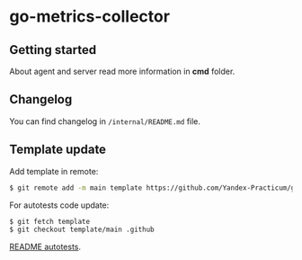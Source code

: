 # go-metrics-collector

## Getting started

About agent and server read more information in **cmd** folder.

## Changelog

You can find changelog in `/internal/README.md` file.

## Template update

Add template in remote:

```bash
$ git remote add -m main template https://github.com/Yandex-Practicum/go-musthave-metrics-tpl.git
```

For autotests code update:

```bash 
$ git fetch template 
$ git checkout template/main .github
```

[README autotests](https://github.com/Yandex-Practicum/go-autotests).
